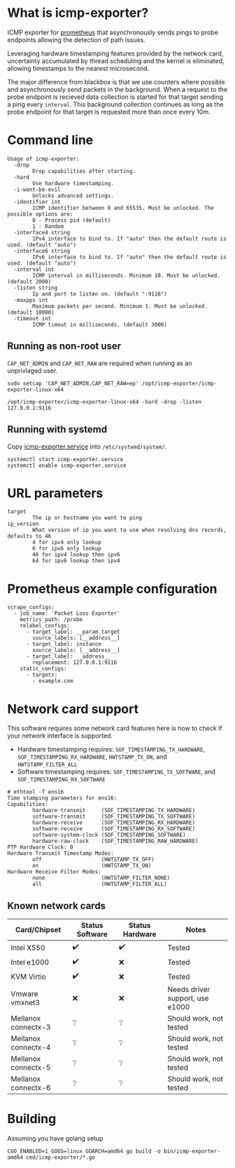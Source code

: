 # What is icmp-exporter?
ICMP exporter for [prometheus](https://prometheus.io) that asynchronously sends pings to probe endpoints allowing the detection of path issues.

Leveraging hardware timestamping features provided by the network card, uncertainty accumulated by thread scheduling and the kernel is eliminated, allowing timestamps to the nearest microsecond.

The major difference from blackbox is that we use counters where possible and asynchronously send packets in the background. When a request to the probe endpoint is recieved data collection is started for that target sending a ping every `interval`. This background collection continues as long as the probe endpoint for that target is requested more than once every 10m.

# Command line
```
Usage of icmp-exporter:
  -drop
        Drop capabilities after starting.
  -hard
        Use hardware timestamping.
  -i-wont-be-evil
        Unlocks advanced settings.
  -identifier int
        ICMP identifier between 0 and 65535. Must be unlocked. The possible options are:
        0 - Process pid (default)
        1 - Random
  -interface4 string
        IPv4 interface to bind to. If "auto" then the default route is used. (default "auto")
  -interface6 string
        IPv6 interface to bind to. If "auto" then the default route is used. (default "auto")
  -interval int
        ICMP interval in milliseconds. Minimum 10. Must be unlocked. (default 2000)
  -listen string
        Ip and port to listen on. (default ":9116")
  -maxpps int
        Maximum packets per second. Minimum 1. Must be unlocked. (default 10000)
  -timeout int
        ICMP timout in milliseconds. (default 3000)
```

## Running as non-root user
`CAP_NET_ADMIN` and `CAP_NET_RAW` are required when running as an unprivlaged user.
```
sudo setcap 'CAP_NET_ADMIN,CAP_NET_RAW=ep' /opt/icmp-exporter/icmp-exporter-linux-x64
```
```
/opt/icmp-exporter/icmp-exporter-linux-x64 -hard -drop -listen 127.0.0.1:9116
```

## Running with systemd
Copy [icmp-exporter.service](icmp-exporter.service) into `/etc/systemd/system/`.
```
systemctl start icmp-exporter.service
systemctl enable icmp-exporter.service
```

# URL parameters
```
target
        The ip or hostname you want to ping
ip_version
        What version of ip you want to use when resolving dns records, defaults to 46
        4 for ipv4 only lookup
        6 for ipv6 only lookup
        46 for ipv4 lookup then ipv6
        64 for ipv6 lookup then ipv4
```

# Prometheus example configuration
```
scrape_configs:
  - job_name: 'Packet Loss Exporter'
    metrics_path: /probe
    relabel_configs:
      - target_label: __param_target
        source_labels: [__address__]
      - target_label: instance
        source_labels: [__address__]
      - target_label: __address__
        replacement: 127.0.0.1:9116
    static_configs:
      - targets:
        - example.com
```

# Network card support
This software requires some network card features here is how to check if your network interface is supported.

- Hardware timestamping requires: `SOF_TIMESTAMPING_TX_HARDWARE`, `SOF_TIMESTAMPING_RX_HARDWARE`, `HWTSTAMP_TX_ON`, and `HWTSTAMP_FILTER_ALL`
- Software timestamping requires: `SOF_TIMESTAMPING_TX_SOFTWARE`, and `SOF_TIMESTAMPING_RX_SOFTWARE`

```
# ethtool -T ens16
Time stamping parameters for ens16:
Capabilities:
        hardware-transmit     (SOF_TIMESTAMPING_TX_HARDWARE)
        software-transmit     (SOF_TIMESTAMPING_TX_SOFTWARE)
        hardware-receive      (SOF_TIMESTAMPING_RX_HARDWARE)
        software-receive      (SOF_TIMESTAMPING_RX_SOFTWARE)
        software-system-clock (SOF_TIMESTAMPING_SOFTWARE)
        hardware-raw-clock    (SOF_TIMESTAMPING_RAW_HARDWARE)
PTP Hardware Clock: 0
Hardware Transmit Timestamp Modes:
        off                   (HWTSTAMP_TX_OFF)
        on                    (HWTSTAMP_TX_ON)
Hardware Receive Filter Modes:
        none                  (HWTSTAMP_FILTER_NONE)
        all                   (HWTSTAMP_FILTER_ALL)
```

## Known network cards
| Card/Chipset        | Status Software    | Status Hardware    | Notes
|---------------------|--------------------|--------------------|--------
| Intel X550          | :heavy_check_mark: | :heavy_check_mark: | Tested
| Intel e1000         | :heavy_check_mark: | :x:                | Tested
| KVM Virtio          | :heavy_check_mark: | :x:                | Tested
| Vmware vmxnet3      | :x:                | :x:                | Needs driver support, use e1000
| Mellanox connectx-3 | :grey_question:    | :grey_question:    | Should work, not tested
| Mellanox connectx-4 | :grey_question:    | :grey_question:    | Should work, not tested
| Mellanox connectx-5 | :grey_question:    | :grey_question:    | Should work, not tested
| Mellanox connectx-6 | :grey_question:    | :grey_question:    | Should work, not tested

# Building
Assuming you have golang setup
```
CGO_ENABLED=1 GOOS=linux GOARCH=amd64 go build -o bin/icmp-exporter-amd64 cmd/icmp-exporter/*.go
```
